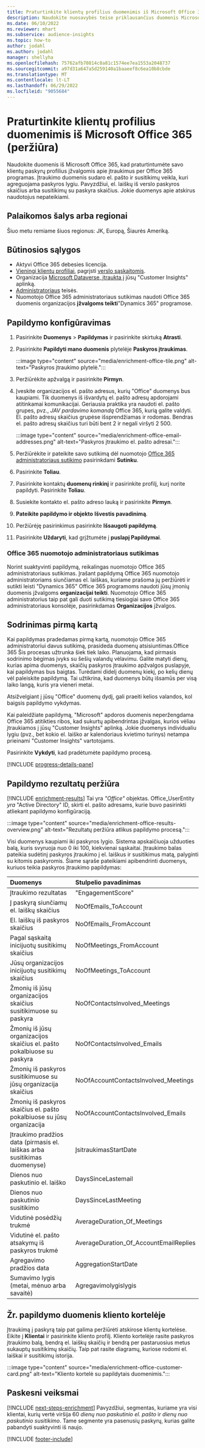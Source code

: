 ```yaml
---
title: Praturtinkite klientų profilius duomenimis iš Microsoft Office 365 (peržiūra)
description: Naudokite nuosavybės teise priklausančius duomenis Microsoft Office, kad praturtintumėte savo klientų profilius įtraukimo duomenimis.
ms.date: 06/10/2022
ms.reviewer: mhart
ms.subservice: audience-insights
ms.topic: how-to
author: jodahl
ms.author: jodahl
manager: shellyha
ms.openlocfilehash: 75762afb70814c8a81c1574ee7ea1553a2048737
ms.sourcegitcommit: a97d31a647a5d259140a1baaeef8c6ea10b8cbde
ms.translationtype: MT
ms.contentlocale: lt-LT
ms.lasthandoff: 06/29/2022
ms.locfileid: "9055684"
---
```

# <a name="enrich-customer-profiles-with-data-from-microsoft-office-365-preview"></a>Praturtinkite klientų profilius duomenimis iš Microsoft Office 365 (peržiūra)

Naudokite duomenis iš Microsoft Office 365, kad praturtintumėte savo klientų paskyrų profilius įžvalgomis apie įtraukimus per Office 365 programas. Įtraukimo duomenis sudaro el. pašto ir susitikimų veikla, kuri agreguojama paskyros lygiu. Pavyzdžiui, el. laiškų iš verslo paskyros skaičius arba susitikimų su paskyra skaičius. Jokie duomenys apie atskirus naudotojus nepateikiami.

## <a name="supported-countries-or-regions"></a>Palaikomos šalys arba regionai

Šiuo metu remiame šiuos regionus: JK, Europą, Šiaurės Ameriką.

## <a name="prerequisites"></a>Būtinosios sąlygos

- Aktyvi Office 365 debesies licencija.
- [Vieningi klientų profiliai](customer-profiles.md), pagrįsti [verslo sąskaitomis](work-with-business-accounts.md).
- Organizacija [Microsoft Dataverse, įtraukta į](create-environment.md#step-3-connect-to-microsoft-dataverse) jūsų "Customer Insights" aplinką.
- [Administratoriaus](permissions.md#admin) teisės.
- Nuomotojo Office 365 administratoriaus sutikimas naudoti Office 365 duomenis organizacijos **įžvalgoms teikti**"Dynamics 365" programose.

## <a name="configure-the-enrichment"></a>Papildymo konfigūravimas

1. Pasirinkite **Duomenys** > **Papildymas** ir pasirinkite skirtuką **Atrasti**.

1. Pasirinkite **Papildyti mano duomenis** plytelėje **Paskyros įtraukimas**.

   :::image type="content" source="media/enrichment-office-tile.png" alt-text="Paskyros įtraukimo plytelė.":::

1. Peržiūrėkite apžvalgą ir pasirinkite **Pirmyn**.

1. Įveskite organizacijos el. pašto adresus, kurių "Office" duomenys bus kaupiami. Tik duomenys iš išvardytų el. pašto adresų apdorojami atitinkamai komunikacijai. Geriausia praktika yra naudoti el. pašto grupes, pvz., *JAV pardavimo komandą* Office 365, kurią galite valdyti. El. pašto adresų skaičius grupėse išsprendžiamas ir rodomas. Bendras el. pašto adresų skaičius turi būti bent 2 ir negali viršyti 2 500.

   :::image type="content" source="media/enrichment-office-email-addresses.png" alt-text="Paskyros įtraukimo el. pašto adresai.":::

1. Peržiūrėkite ir pateikite savo sutikimą dėl nuomotojo [Office 365 administratoriaus sutikimo](#office-365-tenant-administrator-consent) pasirinkdami **Sutinku**.

1. Pasirinkite **Toliau**.

1. Pasirinkite kontaktų **duomenų rinkinį** ir pasirinkite profilį, kurį norite papildyti. Pasirinkite **Toliau**.

1. Susiekite kontakto el. pašto adreso lauką ir pasirinkite **Pirmyn**.

1. **Pateikite papildymo ir objekto** **Išvestis pavadinimą**.

1. Peržiūrėję pasirinkimus pasirinkite **Išsaugoti papildymą**.

1. Pasirinkite **Uždaryti**, kad grįžtumėte į **puslapį Papildymai**.

### <a name="office-365-tenant-administrator-consent"></a>Office 365 nuomotojo administratoriaus sutikimas

Norint suaktyvinti papildymą, reikalingas nuomotojo Office 365 administratoriaus sutikimas. Įrašant papildymą Office 365 nuomotojo administratoriams siunčiamas el. laiškas, kuriame prašoma jų peržiūrėti ir sutikti leisti "Dynamics 365" Office 365 programoms naudoti jūsų įmonių duomenis įžvalgoms **organizacijai teikti**. Nuomotojo Office 365 administratorius taip pat gali duoti sutikimą tiesiogiai savo Office 365 administratoriaus konsolėje, pasirinkdamas **Organizacijos** įžvalgos.

## <a name="running-the-enrichment-for-the-first-time"></a>Sodrinimas pirmą kartą

Kai papildymas pradedamas pirmą kartą, nuomotojo Office 365 administratoriui davus sutikimą, prasideda duomenų atsisiuntimas.Office 365 Šis procesas užtrunka šiek tiek laiko. Planuojama, kad pirmasis sodrinimo bėgimas įvyks su šešių valandų vėlavimu. Galite matyti dienų, kurias apima duomenys, skaičių paskyros įtraukimo apžvalgos puslapyje, kai papildymas bus baigtas. Turėdami didelį duomenų kiekį, po kelių dienų vėl paleiskite papildymą. Tai užtikrina, kad duomenys būtų išsamūs per visą laiko langą, kuris yra vieneri metai.

Atsižvelgiant į jūsų "Office" duomenų dydį, gali praeiti kelios valandos, kol baigsis papildymo vykdymas.

Kai paleidžiate papildymą, "Microsoft" apdoros duomenis neperžengdama Office 365 atitikties ribos, kad sukurtų apibendrintas įžvalgas, kurios vėliau įtraukiamos į jūsų "Customer Insights" aplinką. Jokie duomenys individualiu lygiu (pvz., bet kokio el. laiško ar kalendoriaus kvietimo turinys) netampa prieinami "Customer Insights" vartotojams.

Pasirinkite **Vykdyti**, kad pradėtumėte papildymo procesą.

[!INCLUDE [progress-details-pane](includes/progress-details-pane.md)]

## <a name="view-enrichment-results"></a>Papildymo rezultatų peržiūra

[!INCLUDE [enrichment-results](includes/enrichment-results.md)] Tai yra *"Office"* objektas. Office_UserEntity *yra* "Active Directory" ID, skirti el. pašto adresams, kurie buvo pasirinkti atliekant papildymo konfigūraciją.

:::image type="content" source="media/enrichment-office-results-overview.png" alt-text="Rezultatų peržiūra atlikus papildymo procesą.":::

Visi duomenys kaupiami iki paskyros lygio. Sistema apskaičiuoja užduoties balą, kuris svyruoja nuo 0 iki 100, kiekvienai sąskaitai. Įtraukimo balas pateikia sudėtinį paskyros įtraukimo į el. laiškus ir susitikimus matą, palyginti su kitomis paskyromis. Šiame sąraše pateikiami apibendrinti duomenys, kuriuos teikia paskyros įtraukimo papildymas:

| Duomenys                                                                              | Stulpelio pavadinimas                              |
| :-------------------------------------------------------------------------------- |:---------------------------------------- |
| Įtraukimo rezultatas                                                                  |  "EngagementScore"                         |
| Į paskyrą siunčiamų el. laiškų skaičius                                                       |  NoOfEmails_ToAccount                    |
| El. laiškų iš paskyros skaičius                                                     |  NoOfEmails_FromAccount                  |
| Pagal sąskaitą inicijuotų susitikimų skaičius                                           |  NoOfMeetings_FromAccount                |
| Jūsų organizacijos inicijuotų susitikimų skaičius                                 |  NoOfMeetings_ToAccount                  |
| Žmonių iš jūsų organizacijos skaičius susitikimuose su paskyra                  |  NoOfContactsInvolved_Meetings           |
| Žmonių iš jūsų organizacijos skaičius el. pašto pokalbiuose su paskyra       |  NoOfContactsInvolved_Emails             |
| Žmonių iš paskyros susitikimuose su jūsų organizacija skaičius                  |  NoOfAccountContactsInvolved_Meetings    |
| Žmonių iš paskyros skaičius el. pašto pokalbiuose su jūsų organizacija       |  NoOfAccountContactsInvolved_Emails      |
| Įtraukimo pradžios data (pirmasis el. laiškas arba susitikimas duomenyse)                        |  ĮsitraukimasStartDate                     |
| Dienos nuo paskutinio el. laiško                                                             |  DaysSinceLastemail                      |
| Dienos nuo paskutinio susitikimo                                                           |  DaysSinceLastMeeting                    |
| Vidutinė posėdžių trukmė                                                      |  AverageDuration_Of_Meetings             |
| Vidutinė el. pašto atsakymų iš paskyros trukmė                                    |  AverageDuration_Of_AccountEmailReplies  |
| Agregavimo pradžios data                                                            |  AggregationStartDate                    |
| Sumavimo lygis (metai, mėnuo arba savaitė)                                          |  Agregavimolygislygis                        |

## <a name="see-enrichment-data-on-the-customer-card"></a>Žr. papildymo duomenis kliento kortelėje

Įtraukimą į paskyrą taip pat galima peržiūrėti atskirose klientų kortelėse. Eikite į **Klientai** ir pasirinkite kliento profilį. Kliento kortelėje rasite paskyros įtraukimo balą, bendrą el. laiškų skaičių ir bendrą per pastaruosius metus sukauptų susitikimų skaičių. Taip pat rasite diagramų, kuriose rodomi el. laiškai ir susitikimų istorija.

:::image type="content" source="media/enrichment-office-customer-card.png" alt-text="Kliento kortelė su papildytais duomenimis.":::

## <a name="next-steps"></a>Paskesni veiksmai

[!INCLUDE [next-steps-enrichment](includes/next-steps-enrichment.md)]
Pavyzdžiui, segmentas, kuriame yra visi klientai, kurių vertė viršija 60 *dienų nuo paskutinio el. pašto* ir *dienų nuo paskutinio susitikimo*. Tame segmente yra pasenusių paskyrų, kurias galite pabandyti suaktyvinti iš naujo.

[!INCLUDE [footer-include](includes/footer-banner.md)]
